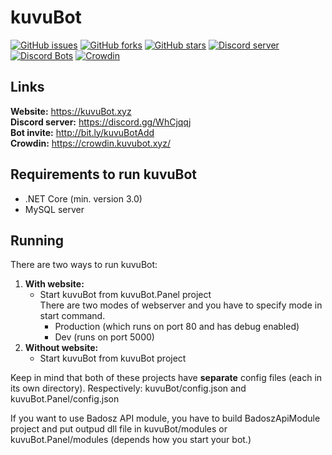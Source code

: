 # kuvuBot
[![GitHub issues](https://img.shields.io/github/issues/kuvuBot/kuvuBot.svg)](https://github.com/kuvuBot/kuvuBot/issues)
[![GitHub forks](https://img.shields.io/github/forks/kuvuBot/kuvuBot.svg)](https://github.com/kuvuBot/kuvuBot/network)
[![GitHub stars](https://img.shields.io/github/stars/kuvuBot/kuvuBot.svg)](https://github.com/kuvuBot/kuvuBot/stargazers)
[![Discord server](https://discordapp.com/api/guilds/257599205693063168/widget.png?style=shield)](https://discord.gg/WhCjqqj)
[![Discord Bots](https://discordbots.org/api/widget/status/205965341241638912.svg)](https://discordbots.org/bot/205965341241638912)
[![Crowdin](https://d322cqt584bo4o.cloudfront.net/kuvubot/localized.svg)](https://crowdin.kuvubot.xyz/project/kuvubot)

## Links
**Website:** https://kuvuBot.xyz  
**Discord server:** https://discord.gg/WhCjqqj  
**Bot invite:** http://bit.ly/kuvuBotAdd  
**Crowdin:** https://crowdin.kuvubot.xyz/

## Requirements to run kuvuBot
* .NET Core (min. version 3.0)
* MySQL server 

## Running
There are two ways to run kuvuBot:
1. **With website:**
    * Start kuvuBot from kuvuBot.Panel project  
    There are two modes of webserver and you have to specify mode in start command.
        * Production (which runs on port 80 and has debug enabled)
        * Dev (runs on port 5000)  
2. **Without website:**
    * Start kuvuBot from kuvuBot project
    
Keep in mind that both of these projects have **separate** config files (each in its own directory).
Respectively: kuvuBot/config.json and kuvuBot.Panel/config.json 

If you want to use Badosz API module, you have to build BadoszApiModule project and put outpud dll file in kuvuBot/modules or kuvuBot.Panel/modules (depends how you start your bot.)